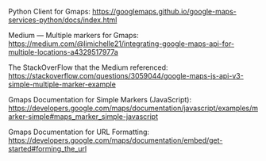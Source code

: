 Python Client for Gmaps: https://googlemaps.github.io/google-maps-services-python/docs/index.html

Medium — Multiple markers for Gmaps: https://medium.com/@limichelle21/integrating-google-maps-api-for-multiple-locations-a4329517977a

The StackOverFlow that the Medium referenced: https://stackoverflow.com/questions/3059044/google-maps-js-api-v3-simple-multiple-marker-example

Gmaps Documentation for Simple Markers (JavaScript): https://developers.google.com/maps/documentation/javascript/examples/marker-simple#maps_marker_simple-javascript

Gmaps Documentation for URL Formatting: https://developers.google.com/maps/documentation/embed/get-started#forming_the_url
